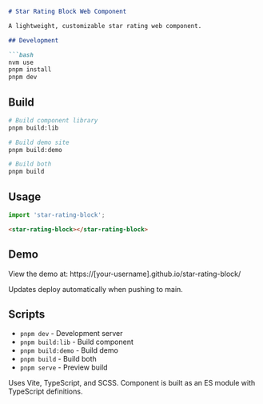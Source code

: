 ```markdown
# Star Rating Block Web Component

A lightweight, customizable star rating web component.

## Development

```bash
nvm use
pnpm install
pnpm dev
```

## Build

```bash
# Build component library
pnpm build:lib

# Build demo site
pnpm build:demo

# Build both
pnpm build
```

## Usage

```javascript
import 'star-rating-block';
```

```html
<star-rating-block></star-rating-block>
```

## Demo

View the demo at: https://[your-username].github.io/star-rating-block/

Updates deploy automatically when pushing to main.

## Scripts

- `pnpm dev` - Development server
- `pnpm build:lib` - Build component
- `pnpm build:demo` - Build demo
- `pnpm build` - Build both
- `pnpm serve` - Preview build

Uses Vite, TypeScript, and SCSS. Component is built as an ES module with TypeScript definitions.
```